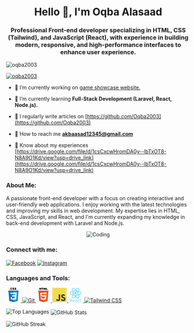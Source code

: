 <h1 align="center">Hello 👋, I'm Oqba Alasaad</h1>
<h3 align="center">Professional Front-end developer specializing in HTML, CSS (Tailwind), and JavaScript (React), with experience in building modern, responsive, and high-performance interfaces to enhance user experience.</h3>

<p align="left"> <img src="https://komarev.com/ghpvc/?username=oqba2003&label=Profile%20views&color=0e75b6&style=flat" alt="oqba2003" /> </p>

<p align="left"> <a href="https://github.com/ryo-ma/github-profile-trophy"><img src="https://github-profile-trophy.vercel.app/?username=oqba2003" alt="oqba2003" /></a> </p>

- 🔭 I’m currently working on [game showcase website.](https://github.com/Oqba2003)

- 🌱 I’m currently learning **Full-Stack Development (Laravel, React, Node.js).**

- 📝 I regularly write articles on [https://github.com/Oqba2003](https://github.com/Oqba2003)

- 📧 How to reach me **akbaasad12345@gmail.com**

- 📄 Know about my experiences [https://drive.google.com/file/d/1csCxcwHromDA0y--lbTxOT8-N8A9O1Kd/view?usp=drive_link](https://drive.google.com/file/d/1csCxcwHromDA0y--lbTxOT8-N8A9O1Kd/view?usp=drive_link)

<h3 align="left">About Me:</h3>
<p align="left">A passionate front-end developer with a focus on creating interactive and user-friendly web applications. I enjoy working with the latest technologies and improving my skills in web development. My expertise lies in HTML, CSS, JavaScript, and React, and I'm currently expanding my knowledge in back-end development with Laravel and Node.js.</p>

<p align="center">
  <img src="https://media.giphy.com/media/qgQUggAC3Pfv687qPC/giphy.gif" alt="Coding" width="500" />
</p>

<h3 align="left">Connect with me:</h3>
<p align="left">
<a href="https://fb.com/https://www.facebook.com/share/1ftwn2kwcq/" target="blank"><img align="center" src="https://raw.githubusercontent.com/rahuldkjain/github-profile-readme-generator/master/src/images/icons/Social/facebook.svg" alt="Facebook" height="30" width="40" /></a>
<a href="https://instagram.com/‏‎https://www.instagram.com/invites/contact/?igsh=14n0asyr4so9s&utm_content=q0u36hv" target="blank"><img align="center" src="https://raw.githubusercontent.com/rahuldkjain/github-profile-readme-generator/master/src/images/icons/Social/instagram.svg" alt="Instagram" height="30" width="40" /></a>
</p>

<h3 align="left">Languages and Tools:</h3>
<p align="left"> 
  <a href="https://www.w3schools.com/css/" target="_blank" rel="noreferrer"> <img src="https://raw.githubusercontent.com/devicons/devicon/master/icons/css3/css3-original-wordmark.svg" alt="CSS3" width="40" height="40"/> </a>
  <a href="https://git-scm.com/" target="_blank" rel="noreferrer"> <img src="https://www.vectorlogo.zone/logos/git-scm/git-scm-icon.svg" alt="Git" width="40" height="40"/> </a>
  <a href="https://www.w3.org/html/" target="_blank" rel="noreferrer"> <img src="https://raw.githubusercontent.com/devicons/devicon/master/icons/html5/html5-original-wordmark.svg" alt="HTML5" width="40" height="40"/> </a>
  <a href="https://developer.mozilla.org/en-US/docs/Web/JavaScript" target="_blank" rel="noreferrer"> <img src="https://raw.githubusercontent.com/devicons/devicon/master/icons/javascript/javascript-original.svg" alt="JavaScript" width="40" height="40"/> </a>
  <a href="https://reactjs.org/" target="_blank" rel="noreferrer"> <img src="https://raw.githubusercontent.com/devicons/devicon/master/icons/react/react-original-wordmark.svg" alt="React" width="40" height="40"/> </a>
  <a href="https://tailwindcss.com/" target="_blank" rel="noreferrer"> <img src="https://www.vectorlogo.zone/logos/tailwindcss/tailwindcss-icon.svg" alt="Tailwind CSS" width="40" height="40"/> </a>
</p>

<p><img align="left" src="https://github-readme-stats.vercel.app/api/top-langs?username=oqba2003&show_icons=true&locale=en&layout=compact" alt="Top Languages" /></p>

<p>&nbsp;<img align="center" src="https://github-readme-stats.vercel.app/api?username=oqba2003&show_icons=true&locale=en" alt="GitHub Stats" /></p>

<p><img align="center" src="https://github-readme-streak-stats.herokuapp.com/?user=oqba2003&" alt="GitHub Streak" /></p>
